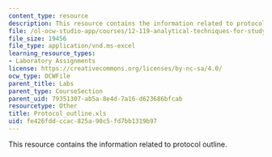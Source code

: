 ```yaml
---
content_type: resource
description: This resource contains the information related to protocol outline.
file: /ol-ocw-studio-app/courses/12-119-analytical-techniques-for-studying-environmental-and-geologic-samples-spring-2011/fe426fddccac825a90c5fd7bb1319b97_Protocol_outline.xls
file_size: 19456
file_type: application/vnd.ms-excel
learning_resource_types:
- Laboratory Assignments
license: https://creativecommons.org/licenses/by-nc-sa/4.0/
ocw_type: OCWFile
parent_title: Labs
parent_type: CourseSection
parent_uid: 79351307-ab5a-8e4d-7a16-d623686bfcab
resourcetype: Other
title: Protocol_outline.xls
uid: fe426fdd-ccac-825a-90c5-fd7bb1319b97
---
```

This resource contains the information related to protocol outline.